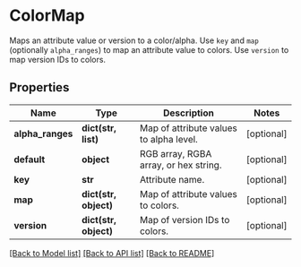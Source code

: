 # ColorMap

Maps an attribute value or version to a color/alpha. Use `key` and `map` (optionally `alpha_ranges`) to map an attribute value to colors. Use `version` to map version IDs to colors.
## Properties
Name | Type | Description | Notes
------------ | ------------- | ------------- | -------------
**alpha_ranges** | **dict(str, list)** | Map of attribute values to alpha level. | [optional] 
**default** | **object** | RGB array, RGBA array, or hex string. | [optional] 
**key** | **str** | Attribute name. | [optional] 
**map** | **dict(str, object)** | Map of attribute values to colors. | [optional] 
**version** | **dict(str, object)** | Map of version IDs to colors. | [optional] 

[[Back to Model list]](../README.md#documentation-for-models) [[Back to API list]](../README.md#documentation-for-api-endpoints) [[Back to README]](../README.md)



